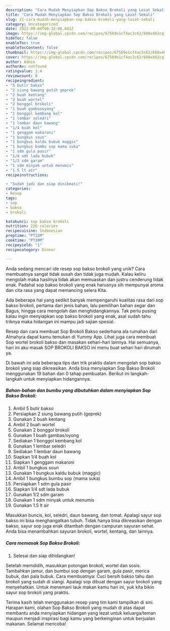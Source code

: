 ```yaml
---
description: "Cara Mudah Menyiapkan Sop Bakso Brokoli yang Lezat Sekali"
title: "Cara Mudah Menyiapkan Sop Bakso Brokoli yang Lezat Sekali"
slug: 21-cara-mudah-menyiapkan-sop-bakso-brokoli-yang-lezat-sekali
category: Uncategorized
date: 2022-09-04T00:32:06.641Z
image: https://img-global.cpcdn.com/recipes/67569e1cf4ac2c62/680x482cq70/sop-bakso-brokoli-foto-resep-utama.jpg
hideToc: false
enableToc: true
enableTocContent: false
thumbnail: https://img-global.cpcdn.com/recipes/67569e1cf4ac2c62/680x482cq70/sop-bakso-brokoli-foto-resep-utama.jpg
cover: https://img-global.cpcdn.com/recipes/67569e1cf4ac2c62/680x482cq70/sop-bakso-brokoli-foto-resep-utama.jpg
author: Admin
authorAv: notfound
ratingvalue: 3.4
reviewcount: 8
recipeingredient:
- "5 butir bakso"
- "2 siung bawang putih geprek"
- "2 buah kentang"
- "2 buah wortel"
- "2 bonggol brokoli"
- "1 buah gambasoyong"
- "1 bonggol kembang kol"
- "1 lembar seledri"
- "1 lembar daun bawang"
- "1/4 buah kol"
- "1 genggam makaroni"
- "1 bungkus soun"
- "1 bungkus kaldu bubuk maggic"
- "1 bungkus bumbu sop mama suka"
- "1 sdm gula pasir"
- "1/4 sdt lada bubuk"
- "1/2 sdm garam"
- "1 sdm minyak untuk menumis"
- "1.5 lt air"
recipeinstructions:

- "Sudah jadi dan siap dinikmati!"
categories:
- Resep
tags:
- sop
- bakso
- brokoli

katakunci: sop bakso brokoli 
nutrition: 226 calories
recipecuisine: Indonesian
preptime: "PT32M"
cooktime: "PT30M"
recipeyield: "1"
recipecategory: Dinner

---
```





Anda sedang mencari ide resep sop bakso brokoli yang unik? Cara membuatnya sangat tidak susah dan tidak juga mudah. Kalau keliru mengolah maka hasilnya tidak akan memuaskan dan justru cenderung tidak enak. Padahal sop bakso brokoli yang enak harusnya sih mempunyai aroma dan cita rasa yang dapat memancing selera Kita.





Ada beberapa hal yang sedikit banyak mempengaruhi kualitas rasa dari sop bakso brokoli, pertama dari jenis bahan, lalu pemilihan bahan segar dan Bagus, hingga cara mengolah dan menghidangkannya. Tak perlu pusing kalau ingin menyiapkan sop bakso brokoli yang enak,      asal sudah tahu triknya maka hidangan ini mampu jadi sajian spesial.














Resep dan cara membuat Sop Brokoli Bakso sederhana ala rumahan dari Almahyra dapat kamu temukan di Yummy App. Lihat juga cara membuat Sop wortel brokoli bakso dan masakan sehari-hari lainnya. Hai semuanya, hari ini aku masak SOP BROKOLI BAKSO ini menu buat sehari hari dirumah ya.






Di bawah ini ada beberapa tips dan trik praktis dalam mengolah sop bakso brokoli yang siap dikreasikan. Anda bisa menyiapkan Sop Bakso Brokoli menggunakan 19 bahan dan 0 tahap pembuatan. Berikut ini langkah-langkah untuk menyiapkan hidangannya.

<!--inarticleads1-->

##### Bahan-bahan dan bumbu yang dibutuhkan dalam menyiapkan Sop Bakso Brokoli:

1. Ambil 5 butir bakso
1. Persiapkan 2 siung bawang putih (geprek)
1. Gunakan 2 buah kentang
1. Ambil 2 buah wortel
1. Gunakan 2 bonggol brokoli
1. Gunakan 1 buah gambas/oyong
1. Sediakan 1 bonggol kembang kol
1. Gunakan 1 lembar seledri
1. Sediakan 1 lembar daun bawang
1. Siapkan 1/4 buah kol
1. Siapkan 1 genggam makaroni
1. Ambil 1 bungkus soun
1. Gunakan 1 bungkus kaldu bubuk (maggic)
1. Ambil 1 bungkus bumbu sop (mama suka)
1. Persiapkan 1 sdm gula pasir
1. Siapkan 1/4 sdt lada bubuk
1. Gunakan 1/2 sdm garam
1. Gunakan 1 sdm minyak untuk menumis
1. Gunakan 1.5 lt air


Masukkan buncis, kol, seledri, daun bawang, dan tomat. Apalagi sayur sop bakso ini bisa menghangatkan tubuh. Tidak hanya bisa dikreasikan dengan bakso, sayur sop juga enak ditambah dengan campuran sayuran sehat. Anda bisa menambahkan sayuran brokoli, wortel, kentang, dan lainnya. 

<!--inarticleads2-->

##### Cara memasak Sop Bakso Brokoli:


1. Selesai dan siap dihidangkan!

Setelah memdidih, masukkan potongan brokoli, wortel dan sosis. Tambahkan jamur, dan bumbui sop dengan garam, gula pasir, merica bubuk, dan pala bubuk. Cara membuatnya: Cuci bersih bakso tahu dan brokoli yang sudah di siangi. Apalagi sop dibuat dengan sayur brokoli yang menyehatkan. Untuk menemani lauk makan kamu hari ini, yuk kita bikin sayur sop brokoli yang praktis. 

Terima kasih telah menggunakan resep yang tim kami tampilkan di sini. Harapan kami, olahan Sop Bakso Brokoli yang mudah di atas dapat membantu anda menyiapkan hidangan yang lezat untuk keluarga/teman maupun menjadi inspirasi bagi kamu yang berkeinginan untuk berjualan makanan. Selamat mencoba!
